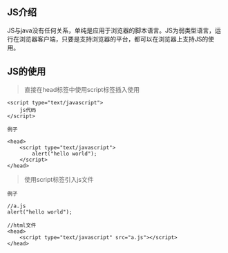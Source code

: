 ## JS介绍
JS与java没有任何关系，单纯是应用于浏览器的脚本语言。JS为弱类型语言，运行在浏览器客户端，只要是支持浏览器的平台，都可以在浏览器上支持JS的使用。


## JS的使用
> 直接在head标签中使用script标签插入使用

    <script type="text/javascript">
        js代码
    </script>
    
    
`例子`

    <head>
        <script type="text/javascript">
            alert("hello world");
        </script>
    </head>
    
> 使用script标签引入js文件

`例子`
    
    //a.js
    alert("hello world");

    //html文件
    <head>
        <script type="text/javascript" src="a.js"></script>
    </head>